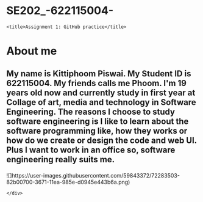 # SE202_-622115004-<!DOCTYPE html>
<html>

<head>
    <meta charset="utf-8" />
    <link rel="stylesheet" href="style.css" />
  
    <title>Assignment 1: GitHub practice</title>
</head>

<body>
    <h1>About me</h1>
    <div>
        <h2>
            <p> My name is Kittiphoom Piswai. My Student ID is 622115004. My friends calls me Phoom. I'm 19 years old now and currently study in
                first year at Collage of art, media and technology in Software Engineering. The reasons I choose to study
                software engineering is I like to learn about the software programming like, how they works or how do we create or
                design the code and web UI. Plus I want to work in an office so, software engineering really
                suits me.
        </h2>
        </p>
        ![]https://user-images.githubusercontent.com/59843372/72283503-82b00700-3671-11ea-985e-d0945e443b6a.png)
        
       
    </div>
</body>

</html>
